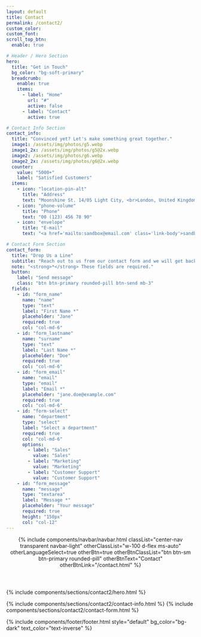 ```yaml
---
layout: default
title: Contact
permalink: /contact2/
custom_color:
custom_font: 
scroll_top_btn:
  enable: true

# Header / Hero Section
hero:
  title: "Get in Touch"
  bg_color: "bg-soft-primary"
  breadcrumb:
    enable: true
    items:
      - label: "Home"
        url: "#"
        active: false
      - label: "Contact"
        active: true

# Contact Info Section
contact_info:
  title: "Convinced yet? Let's make something great together."
  image1: /assets/img/photos/g5.webp
  image1_2x: /assets/img/photos/g5@2x.webp
  image2: /assets/img/photos/g6.webp
  image2_2x: /assets/img/photos/g6@2x.webp
  counter:
    value: "5000+"
    label: "Satisfied Customers"
  items:
    - icon: "location-pin-alt"
      title: "Address"
      text: "Moonshine St. 14/05 Light City, <br>London, United Kingdom"
    - icon: "phone-volume"
      title: "Phone"
      text: "00 (123) 456 78 90"
    - icon: "envelope"
      title: "E-mail"
      text: "<a href='mailto:sandbox@email.com' class='link-body'>sandbox@email.com</a>"

# Contact Form Section
contact_form:
  title: "Drop Us a Line"
  subtitle: "Reach out to us from our contact form and we will get back to you shortly."
  note: "<strong>*</strong> These fields are required."
  button:
    label: "Send message"
    class: "btn btn-primary rounded-pill btn-send mb-3"
  fields:
    - id: "form_name"
      name: "name"
      type: "text"
      label: "First Name *"
      placeholder: "Jane"
      required: true
      col: "col-md-6"
    - id: "form_lastname"
      name: "surname"
      type: "text"
      label: "Last Name *"
      placeholder: "Doe"
      required: true
      col: "col-md-6"
    - id: "form_email"
      name: "email"
      type: "email"
      label: "Email *"
      placeholder: "jane.doe@example.com"
      required: true
      col: "col-md-6"
    - id: "form-select"
      name: "department"
      type: "select"
      label: "Select a department"
      required: true
      col: "col-md-6"
      options:
        - label: "Sales"
          value: "Sales"
        - label: "Marketing"
          value: "Marketing"
        - label: "Customer Support"
          value: "Customer Support"
    - id: "form_message"
      name: "message"
      type: "textarea"
      label: "Message *"
      placeholder: "Your message"
      required: true
      height: "150px"
      col: "col-12"
---
```

<div class="content-wrapper">
<header class="wrapper bg-soft-primary">
{% include components/navbar/navbar.html 
    classList="center-nav transparent navbar-light"
    otherClassList="w-100 d-flex ms-auto"
    otherLanguageSelect=true
    otherBtn=true
    otherBtnClassList="btn btn-sm btn-primary rounded-pill"
    otherBtnText="Contact"
    otherBtnLink="/contact.html"
%}
</header>
<!-- /header -->

{% include components/sections/contact2/hero.html %}

<section class="wrapper bg-light angled upper-end">
  <div class="container py-14 py-md-16">
    {% include components/sections/contact2/contact-info.html %}
    {% include components/sections/contact2/contact-form.html %}
  </div>
  <!-- /.container -->
</section>
<!-- /section -->

{% include components/footer/footer.html 
  style="default"
  bg_color="bg-dark"
  text_color="text-inverse"
%}
</div>
